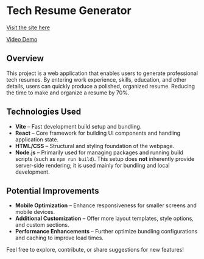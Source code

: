 # Tech Resume Generator

[Visit the site here](https://techresumegen.netlify.app/)

[Video Demo](https://1drv.ms/v/c/b1cac0c6adc9c3a3/Ecnd59J919dJphYAf1_WVsgBG9vwNYyyScC16FMla8EFig?e=uBBK3E)

## Overview
This project is a web application that enables users to generate professional tech resumes. By entering work experience, skills, education, and other details, users can quickly produce a polished, organized resume. Reducing the time to make and organize a resume by 70%. 

## Technologies Used
- **Vite** – Fast development build setup and bundling.
- **React** – Core framework for building UI components and handling application state.
- **HTML/CSS** – Structural and styling foundation of the webpage.
- **Node.js** – Primarily used for managing packages and running build scripts (such as `npm run build`). This setup does **not** inherently provide server-side rendering; it is used mainly for bundling and local development.

## Potential Improvements
- **Mobile Optimization** – Enhance responsiveness for smaller screens and mobile devices.
- **Additional Customization** – Offer more layout templates, style options, and custom sections.
- **Performance Enhancements** – Further optimize bundling configurations and caching to improve load times.

Feel free to explore, contribute, or share suggestions for new features!
